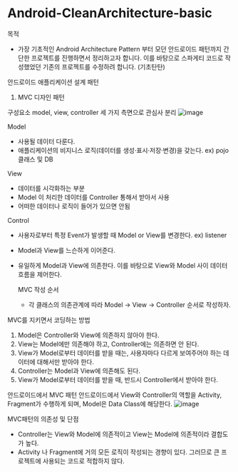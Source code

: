 # Android-CleanArchitecture-basic

목적
- 가장 기초적인 Android Architecture Pattern 부터 모던 안드로이드 패턴까지 간단한 프로젝트를 진행하면서 정리하고자 합니다.
이를 바탕으로 스파게티 코드로 작성했었던 기존의 프로젝트를 수정하려 합니다. (기초탄탄)

안드로이드 애플리케이션 설계 패턴 
1. MVC 디자인 패턴

구성요소
model, view, controller 세 가지 측면으로 관심사 분리
![image](https://github.com/guen-Kim/Android-CleanArchitecture-basic/assets/69742329/8b56ce48-8ff9-44ce-b50e-121aa46b0824)



Model
-  사용될 데이터 다룬다.
- 애플리케이션의 비지니스 로직(데이터를 생성·표시·저장·변경)을 갖는다.
ex) pojo 클래스 및  DB

View
- 데이터를 시각화하는 부분
- Model 이 처리한 데이터를  Controller 통해서 받아서 사용
- 어떠한 데이터나 로직이 들어가 있으면 안됨

Control
- 사용자로부터 특정 Event가 발생할 때 Model or View를 변경한다. 
ex) listener
- Model과 View를 느슨하게 이어준다.
- 유일하게 Model과 View에 의존한다. 이를 바탕으로 View와 Model 사이 데이터 흐름을 제어한다.


  MVC 작성 순서
  - 각 클래스의 의존관계에 따라 Model -> View -> Controller 순서로 작성하자. 


MVC를 지키면서 코딩하는 방법
1. Model은 Controller와 View에 의존하지 않아야 한다.
2. View는 Model에만 의존해야 하고, Controller에는 의존하면 안 된다.
3. View가 Model로부터 데이터를 받을 때는, 사용자마다 다르게 보여주어야 하는 데이터에 대해서만 받아야 한다.
4. Controller는 Model과 View에 의존해도 된다.
5. View가 Model로부터 데이터를 받을 때, 반드시 Controller에서 받아야 한다.


안드로이드에서 MVC 패턴
안드로이드에서 View와 Controller의 역할을 Activity, Fragment가 수행하게 되며, Model은 Data Class에 해당한다.
![image](https://github.com/guen-Kim/Android-CleanArchitecture-basic/assets/69742329/ccd90622-de61-49db-a846-bab49b7f8c72)


MVC패턴의 의존성 및 단점
- Controller는 View와 Model에 의존적이고 View는 Model에 의존적이라 결합도가 높다.
- Activity 나 Fragment에 거의 모든 로직이 작성되는 경향이 있다. 그러므로 큰 프로젝트에 사용되는 코드로 적합하지 않다.
  
